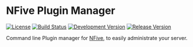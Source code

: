 # NFive Plugin Manager
[![License](https://img.shields.io/github/license/NFive/nfpm.svg)](LICENSE)
[![Build Status](https://img.shields.io/appveyor/ci/NFive/nfpm.svg)](https://ci.appveyor.com/project/NFive/nfpm)
[![Development Version](https://img.shields.io/bintray/v/nfive/nfpm/nfpm.svg?label=dev%20build)](https://dl.bintray.com/nfive/nfpm/nfpm.exe)
[![Release Version](https://img.shields.io/github/release/NFive/nfpm/all.svg)](https://github.com/NFive/nfpm/releases)

Command line Plugin manager for [NFive](https://nfive.io/), to easily administrate your server.
